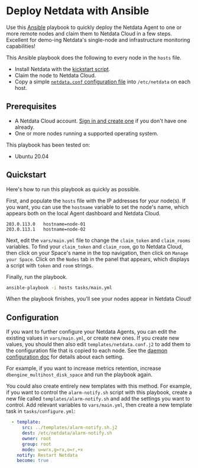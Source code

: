 # Deploy Netdata with Ansible

Use this [Ansible](https://www.ansible.com/) playbook to quickly deploy the Netdata Agent to one or more remote nodes
and claim them to Netdata Cloud in a few steps. Excellent for demo-ing Netdata's single-node and infrastructure
monitoring capabilities!

This Ansible playbook does the following to every node in the `hosts` file.

-   Install Netdata with the [kickstart
    script](https://learn.netdata.cloud/docs/agent/packaging/installer/methods/kickstart).
-   Claim the node to Netdata Cloud.
-   Copy a simple [`netdata.conf` configuration file](templates/netdata.conf.j2) into `/etc/netdata` on each host.

## Prerequisites

-   A Netdata Cloud account. [Sign in and create one](https://app.netdata.cloud) if you don't have one already.
-   One or more nodes running a supported operating system.

This playbook has been tested on:

-   Ubuntu 20.04

## Quickstart

Here's how to run this playbook as quickly as possible.

First, and populate the `hosts` file with the IP addresses for your node(s). If you want, you can use the `hostname`
variable to set the node's name, which appears both on the local Agent dashboard and Netdata Cloud.

```
203.0.113.0   hostname=node-01
203.0.113.1   hostname=node-02 
```

Next, edit the `vars/main.yml` file to change the `claim_token` and `claim_rooms` variables. To find your `claim_token`
and `claim_room`, go to Netdata Cloud, then click on your Space's name in the top navigation, then click on `Manage your
Space`. Click on the `Nodes` tab in the panel that appears, which displays a script with `token` and `room` strings.

Finally, run the playbook.

```bash
ansible-playbook -i hosts tasks/main.yml
```

When the playbook finishes, you'll see your nodes appear in Netdata Cloud!

## Configuration

If you want to further configure your Netdata Agents, you can edit the existing values in `vars/main.yml`, or create new
ones. If you create new values, you should then also edit `templates/netdata.conf.j2` to add them to the configuration
file that is copied to each node. See the [daemon configuration
doc](https://learn.netdata.cloud/docs/agent/daemon/config) for details about each setting.

For example, if you want to increase metrics retention, increase `dbengine_multihost_disk_space` and run the playbook
again.

You could also create entirely new templates with this method. For example, if you want to control the `alarm-notify.sh`
script with this playbook, create a new file called `templates/alarm-notify.sh` and add the settings you want to
control. Add relevant variables to `vars/main.yml`, then create a new template task in `tasks/configure.yml`:

```yml
  - template:
      src: ../templates/alarm-notify.sh.j2
      dest: /etc/netdata/alarm-notify.sh
      owner: root
      group: root
      mode: u=wrx,g=rx,o=r,+x
    notify: Restart Netdata
    become: true
```
